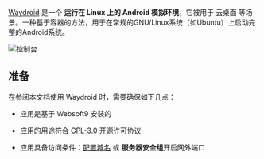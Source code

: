 [Waydroid](https://waydro.id/) 是一个 **运行在 Linux 上的 Android 模拟环境**，它被用于 云桌面  等场景。一种基于容器的方法，用于在常规的GNU/Linux系统（如Ubuntu）上启动完整的Android系统。


![控制台](https://libs.websoft9.com/Websoft9/DocsPicture/zh/waydroid/waydroid-gui-websoft9.png)


## 准备

在参阅本文档使用 Waydroid 时，需要确保如下几点：

- 应用是基于 Websoft9 安装的

- 应用的用途符合 [GPL-3.0](https://opensource.org/licenses/GPL-3.0) 开源许可协议

- 应用具备访问条件：[配置域名](./domain-set) 或 **服务器安全组**开启网外端口
